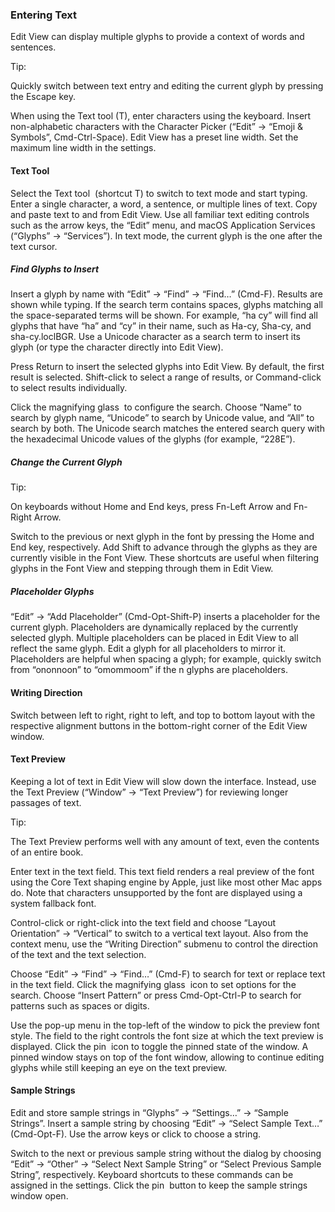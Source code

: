 ### Entering Text

Edit View can display multiple glyphs to provide a context of words and sentences.

Tip:

Quickly switch between text entry and editing the current glyph by pressing the Escape key.

When using the Text tool (T), enter characters using the keyboard.
Insert non-alphabetic characters with the Character Picker (“Edit” → “Emoji & Symbols”, Cmd-Ctrl-Space).
Edit View has a preset line width.
Set the maximum line width in the settings.

#### Text Tool

Select the Text tool  (shortcut T) to switch to text mode and start typing.
Enter a single character, a word, a sentence, or multiple lines of text.
Copy and paste text to and from Edit View.
Use all familiar text editing controls such as the arrow keys, the “Edit” menu, and macOS Application Services (“Glyphs” → “Services”).
In text mode, the current glyph is the one after the text cursor.

##### Find Glyphs to Insert

Insert a glyph by name with “Edit” → “Find” → “Find…” (Cmd-F).
Results are shown while typing.
If the search term contains spaces, glyphs matching all the space-separated terms will be shown.
For example, “ha cy” will find all glyphs that have “ha” and “cy” in their name, such as Ha-cy, Sha-cy, and sha-cy.loclBGR.
Use a Unicode character as a search term to insert its glyph (or type the character directly into Edit View).

Press Return to insert the selected glyphs into Edit View.
By default, the first result is selected.
Shift-click to select a range of results, or Command-click to select results individually.

Click the magnifying glass  to configure the search.
Choose “Name” to search by glyph name, “Unicode” to search by Unicode value, and “All” to search by both.
The Unicode search matches the entered search query with the hexadecimal Unicode values of the glyphs (for example, “228E”).

##### Change the Current Glyph

Tip:

On keyboards without Home and End keys, press Fn-Left Arrow and Fn-Right Arrow.

Switch to the previous or next glyph in the font by pressing the Home and End key, respectively.
Add Shift to advance through the glyphs as they are currently visible in the Font View.
These shortcuts are useful when filtering glyphs in the Font View and stepping through them in Edit View.

##### Placeholder Glyphs

“Edit” → “Add Placeholder” (Cmd-Opt-Shift-P) inserts a placeholder for the current glyph.
Placeholders are dynamically replaced by the currently selected glyph.
Multiple placeholders can be placed in Edit View to all reflect the same glyph.
Edit a glyph for all placeholders to mirror it.
Placeholders are helpful when spacing a glyph; for example, quickly switch from “ononnoon” to “omommoom” if the n glyphs are placeholders.

#### Writing Direction

Switch between left to right, right to left, and top to bottom layout with the respective alignment buttons in the bottom-right corner of the Edit View window.

#### Text Preview

Keeping a lot of text in Edit View will slow down the interface.
Instead, use the Text Preview (“Window” → “Text Preview”) for reviewing longer passages of text.

Tip:

The Text Preview performs well with any amount of text, even the contents of an entire book.

Enter text in the text field.
This text field renders a real preview of the font using the Core Text shaping engine by Apple, just like most other Mac apps do.
Note that characters unsupported by the font are displayed using a system fallback font.

Control-click or right-click into the text field and choose “Layout Orientation” → “Vertical” to switch to a vertical text layout.
Also from the context menu, use the “Writing Direction” submenu to control the direction of the text and the text selection.

Choose “Edit” → “Find” → “Find…” (Cmd-F) to search for text or replace text in the text field.
Click the magnifying glass  icon to set options for the search.
Choose “Insert Pattern” or press Cmd-Opt-Ctrl-P to search for patterns such as spaces or digits.

Use the pop-up menu in the top-left of the window to pick the preview font style.
The field to the right controls the font size at which the text preview is displayed.
Click the pin  icon to toggle the pinned state of the window.
A pinned window stays on top of the font window, allowing to continue editing glyphs while still keeping an eye on the text preview.

#### Sample Strings

Edit and store sample strings in “Glyphs” → “Settings…” → “Sample Strings”.
Insert a sample string by choosing “Edit” → “Select Sample Text…” (Cmd-Opt-F).
Use the arrow keys or click to choose a string.

Switch to the next or previous sample string without the dialog by choosing “Edit” → “Other” → “Select Next Sample String” or “Select Previous Sample String”, respectively.
Keyboard shortcuts to these commands can be assigned in the settings.
Click the pin  button to keep the sample strings window open.